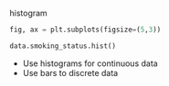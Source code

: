 histogram
```python
fig, ax = plt.subplots(figsize=(5,3))

data.smoking_status.hist()
```
- Use histograms for continuous data
- Use bars to discrete data
